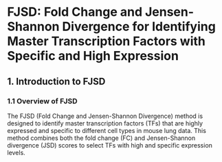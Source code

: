 # FJSD: Fold Change and Jensen-Shannon Divergence for Identifying Master Transcription Factors with Specific and High Expression
## 1.	Introduction to FJSD
### 1.1	Overview of FJSD
The FJSD (Fold Change and Jensen-Shannon Divergence) method is designed to identify master transcription factors (TFs) that are highly expressed and specific to different cell types in mouse lung data. This method combines both the fold change (FC) and Jensen-Shannon divergence (JSD) scores to select TFs with high and specific expression levels.
